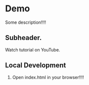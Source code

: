 # Demo

Some description!!!!

## Subheader.

Watch tutorial on YouTube.

## Local Development

1. Open index.html in your browser!!!!